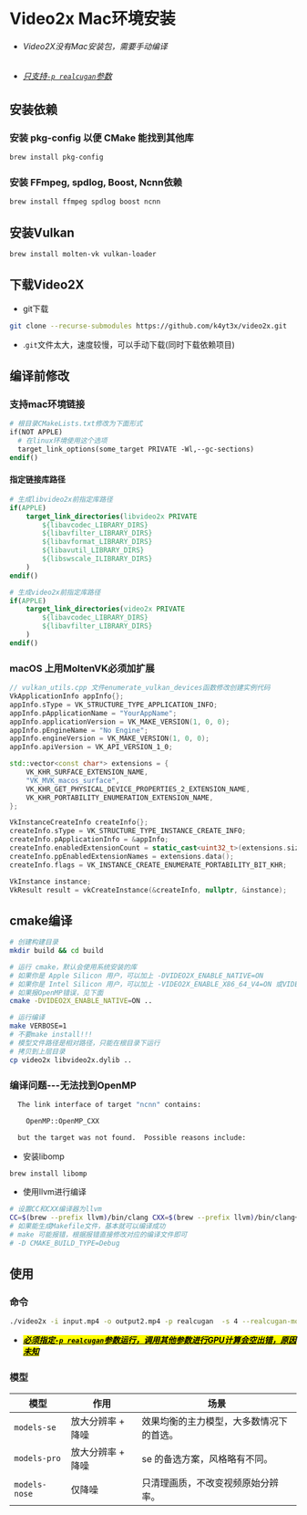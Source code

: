 # Video2x Mac环境安装

- ###### Video2X没有Mac安装包，需要手动编译
- ###### <u>只支持`-p realcugan`参数</u>

## 安装依赖

### 安装 pkg-config 以便 CMake 能找到其他库

```bash
brew install pkg-config
```

### 安装 FFmpeg, spdlog, Boost, Ncnn依赖

```bash
brew install ffmpeg spdlog boost ncnn
```

## 安装Vulkan

```bash
brew install molten-vk vulkan-loader
```

## 下载Video2X

- git下载

```bash
git clone --recurse-submodules https://github.com/k4yt3x/video2x.git
```

- .`git`文件太大，速度较慢，可以手动下载(同时下载依赖项目)

## 编译前修改

### 支持mac环境链接

```makefile
# 根目录CMakeLists.txt修改为下面形式
if(NOT APPLE)
  # 在linux环境使用这个选项
  target_link_options(some_target PRIVATE -Wl,--gc-sections)
endif()
```

#### 指定链接库路径

```cmake
# 生成libvideo2x前指定库路径
if(APPLE)
    target_link_directories(libvideo2x PRIVATE 
        ${libavcodec_LIBRARY_DIRS}
        ${libavfilter_LIBRARY_DIRS}
        ${libavformat_LIBRARY_DIRS}
        ${libavutil_LIBRARY_DIRS}
        ${libswscale_ILIBRARY_DIRS}
    )
endif()
```

```cmake
# 生成video2x前指定库路径    
if(APPLE)
    target_link_directories(video2x PRIVATE 
        ${libavcodec_LIBRARY_DIRS}
        ${libavfilter_LIBRARY_DIRS}
    )
endif()
```

### macOS 上用MoltenVK必须加扩展

```cpp
// vulkan_utils.cpp 文件enumerate_vulkan_devices函数修改创建实例代码
VkApplicationInfo appInfo{};
appInfo.sType = VK_STRUCTURE_TYPE_APPLICATION_INFO;
appInfo.pApplicationName = "YourAppName";
appInfo.applicationVersion = VK_MAKE_VERSION(1, 0, 0);
appInfo.pEngineName = "No Engine";
appInfo.engineVersion = VK_MAKE_VERSION(1, 0, 0);
appInfo.apiVersion = VK_API_VERSION_1_0;

std::vector<const char*> extensions = {
    VK_KHR_SURFACE_EXTENSION_NAME,
    "VK_MVK_macos_surface",
    VK_KHR_GET_PHYSICAL_DEVICE_PROPERTIES_2_EXTENSION_NAME,
    VK_KHR_PORTABILITY_ENUMERATION_EXTENSION_NAME,
};

VkInstanceCreateInfo createInfo{};
createInfo.sType = VK_STRUCTURE_TYPE_INSTANCE_CREATE_INFO;
createInfo.pApplicationInfo = &appInfo;
createInfo.enabledExtensionCount = static_cast<uint32_t>(extensions.size());
createInfo.ppEnabledExtensionNames = extensions.data();
createInfo.flags = VK_INSTANCE_CREATE_ENUMERATE_PORTABILITY_BIT_KHR; 

VkInstance instance;
VkResult result = vkCreateInstance(&createInfo, nullptr, &instance);
```

## cmake编译

```bash
# 创建构建目录
mkdir build && cd build

# 运行 cmake，默认会使用系统安装的库
# 如果你是 Apple Silicon 用户，可以加上 -DVIDEO2X_ENABLE_NATIVE=ON
# 如果你是 Intel Silicon 用户，可以加上 -VIDEO2X_ENABLE_X86_64_V4=ON 或VIDEO2X_ENABLE_X86_64_V3=ON
# 如果报OpenMP错误，见下面
cmake -DVIDEO2X_ENABLE_NATIVE=ON .. 

# 运行编译
make VERBOSE=1
# 不要make install!!!
# 模型文件路径是相对路径，只能在根目录下运行
# 拷贝到上层目录
cp video2x libvideo2x.dylib ..
```

### 编译问题---无法找到OpenMP

```bash
  The link interface of target "ncnn" contains:

    OpenMP::OpenMP_CXX

  but the target was not found.  Possible reasons include:
```

- 安装libomp

```bash
brew install libomp
```

- 使用llvm进行编译

```bash
# 设置CC和CXX编译器为llvm
CC=$(brew --prefix llvm)/bin/clang CXX=$(brew --prefix llvm)/bin/clang++ cmake -DVIDEO2X_ENABLE_NATIVE=ON -DVIDEO2X_USE_EXTERNAL_NCNN=ON  ..
# 如果能生成Makefile文件，基本就可以编译成功
# make 可能报错，根据报错直接修改对应的编译文件即可
# -D CMAKE_BUILD_TYPE=Debug
```

## 使用

### 命令

```bash
./video2x -i input.mp4 -o output2.mp4 -p realcugan  -s 4 --realcugan-model models-se
```

- ***<u><mark>必须指定`-p realcugan`参数运行，调用其他参数进行GPU计算会空出错，原因未知</mark></u>***

### 模型

| 模型            | 作用         | 场景                   |
| ------------- | ---------- | -------------------- |
| `models-se`   | 放大分辨率 + 降噪 | 效果均衡的主力模型，大多数情况下的首选。 |
| `models-pro`  | 放大分辨率 + 降噪 | se 的备选方案，风格略有不同。     |
| `models-nose` | 仅降噪        | 只清理画质，不改变视频原始分辨率。    |
